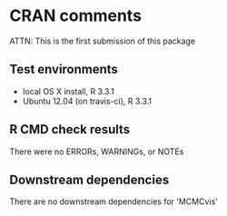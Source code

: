 CRAN comments
====

ATTN: This is the first submission of this package

## Test environments
* local OS X install, R 3.3.1
* Ubuntu 12.04 (on travis-ci), R 3.3.1


## R CMD check results
There were no ERRORs, WARNINGs, or NOTEs


## Downstream dependencies
There are no downstream dependencies for 'MCMCvis'
